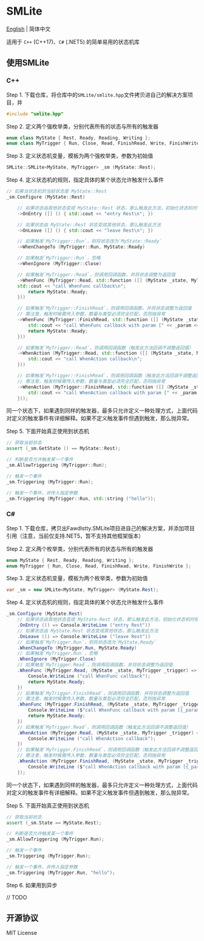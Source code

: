 # SMLite

[English](./README.md) | 简体中文

适用于 `C++` (C++17)、`C#` (.NET5) 的简单易用的状态机库

## 使用SMLite

### C++

Step 1. 下载仓库，将仓库中的`SMLite/smlite.hpp`文件拷贝进自己的解决方案项目，并

```cpp
#include "smlite.hpp"
```

Step 2. 定义两个强枚举类，分别代表所有的状态与所有的触发器

```cpp
enum class MyState { Rest, Ready, Reading, Writing };
enum class MyTrigger { Run, Close, Read, FinishRead, Write, FinishWrite };
```

Step 3. 定义状态机变量，模板为两个强枚举类，参数为初始值

```cpp
SMLite::SMLite<MyState, MyTrigger> _sm (MyState::Rest);
```

Step 4. 定义状态机的规则，指定具体的某个状态允许触发什么事件

```cpp
// 如果当状态机的当前状态是 MyState::Rest
_sm.Configure (MyState::Rest)

    // 如果状态由其他状态变成 MyState::Rest 状态，那么触发此方法，初始化状态机时指定的初始值不触发此方法
    ->OnEntry ([] () { std::cout << "entry Rest\n"; })

    // 如果状态由 MyState::Rest 状态变成其他状态，那么触发此方法
    ->OnLeave ([] () { std::cout << "leave Rest\n"; })

    // 如果触发`MyTrigger::Run`，则将状态改为`MyState::Ready`
    ->WhenChangeTo (MyTrigger::Run, MyState::Ready)

    // 如果触发`MyTrigger::Run`，忽略
    ->WhenIgnore (MyTrigger::Close)

    // 如果触发`MyTrigger::Read`，则调用回调函数，并将状态调整为返回值
    ->WhenFunc (MyTrigger::Read, std::function ([] (MyState _state, MyTrigger _trigger) -> MyState {
    std::cout << "call WhenFunc callback\n";
        return MyState::Ready;
    }))

    // 如果触发`MyTrigger::FinishRead`，则调用回调函数，并将状态调整为返回值
    // 需注意，触发时候需传入参数，数量与类型必须完全匹配，否则抛异常
    ->WhenFunc (MyTrigger::FinishRead, std::function ([] (MyState _state, MyTrigger _trigger, std::string _param) -> MyState {
        std::cout << "call WhenFunc callback with param [" << _param << "]\n";
        return MyState::Ready;
    }))

    // 如果触发`MyTrigger::Read`，则调用回调函数（触发此方法回调不调整返回值）
    ->WhenAction (MyTrigger::Read, std::function ([] (MyState _state, MyTrigger _trigger) {
        std::cout << "call WhenAction callback\n";
    }))

    // 如果触发`MyTrigger::FinishRead`，则调用回调函数（触发此方法回调不调整返回值）
    // 需注意，触发时候需传入参数，数量与类型必须完全匹配，否则抛异常
    ->WhenAction (MyTrigger::FinishRead, std::function ([] (MyState _state, MyTrigger _trigger, std::string _param) {
        std::cout << "call WhenAction callback with param [" << _param << "]\n";
    }));
```

同一个状态下，如果遇到同样的触发器，最多只允许定义一种处理方式，上面代码对定义的触发事件有详细解释。如果不定义触发事件但遇到触发，那么抛异常。

Step 5. 下面开始真正使用到状态机

```cpp
// 获取当前状态
assert (_sm.GetState () == MyState::Rest);

// 判断是否允许触发某一个事件
_sm.AllowTriggering (MyTrigger::Run);

// 触发一个事件
_sm.Triggering (MyTrigger::Run);

// 触发一个事件，并传入指定参数
_sm.Triggering (MyTrigger::Run, std::string ("hello"));
```

### C#

Step 1. 下载仓库，拷贝出Fawdlstty.SMLite项目进自己的解决方案，并添加项目引用（注意，当前仅支持.NET5，暂不支持其他框架版本）

Step 2. 定义两个枚举类，分别代表所有的状态与所有的触发器

```csharp
enum MyState { Rest, Ready, Reading, Writing };
enum MyTrigger { Run, Close, Read, FinishRead, Write, FinishWrite };
```

Step 3. 定义状态机变量，模板为两个枚举类，参数为初始值

```csharp
var _sm = new SMLite<MyState, MyTrigger> (MyState.Rest);
```

Step 4. 定义状态机的规则，指定具体的某个状态允许触发什么事件

```csharp
_sm.Configure (MyState.Rest)
    // 如果状态由其他状态变成 MyState.Rest 状态，那么触发此方法，初始化状态机时指定的初始值不触发此方法
    .OnEntry (() => Console.WriteLine ("entry Rest"))
    // 如果状态由 MyState.Rest 状态变成其他状态，那么触发此方法
    .OnLeave (() => Console.WriteLine ("leave Rest"))
    // 如果触发`MyTrigger.Run`，则将状态改为`MyState.Ready`
    .WhenChangeTo (MyTrigger.Run, MyState.Ready)
    // 如果触发`MyTrigger.Run`，忽略
    .WhenIgnore (MyTrigger.Close)
    // 如果触发`MyTrigger.Read`，则调用回调函数，并将状态调整为返回值
    .WhenFunc (MyTrigger.Read, (MyState _state, MyTrigger _trigger) => {
        Console.WriteLine ("call WhenFunc callback");
        return MyState.Ready;
    })
    // 如果触发`MyTrigger.FinishRead`，则调用回调函数，并将状态调整为返回值
    // 需注意，触发时候需传入参数，数量与类型必须完全匹配，否则抛异常
    .WhenFunc (MyTrigger.FinishRead, (MyState _state, MyTrigger _trigger, string _param) => {
        Console.WriteLine ($"call WhenFunc callback with param [{_param}]");
        return MyState.Ready;
    })
    // 如果触发`MyTrigger.Read`，则调用回调函数（触发此方法回调不调整返回值）
    .WhenAction (MyTrigger.Read, (MyState _state, MyTrigger _trigger) => {
        Console.WriteLine ("call WhenAction callback");
    })
    // 如果触发`MyTrigger.FinishRead`，则调用回调函数（触发此方法回调不调整返回值）
    // 需注意，触发时候需传入参数，数量与类型必须完全匹配，否则抛异常
    .WhenAction (MyTrigger.FinishRead, (MyState _state, MyTrigger _trigger, string _param) => {
        Console.WriteLine ($"call WhenAction callback with param [{_param}]");
    });
```

同一个状态下，如果遇到同样的触发器，最多只允许定义一种处理方式，上面代码对定义的触发事件有详细解释。如果不定义触发事件但遇到触发，那么抛异常。

Step 5. 下面开始真正使用到状态机

```cpp
// 获取当前状态
assert (_sm.State == MyState.Rest);

// 判断是否允许触发某一个事件
_sm.AllowTriggering (MyTrigger.Run);

// 触发一个事件
_sm.Triggering (MyTrigger.Run);

// 触发一个事件，并传入指定参数
_sm.Triggering (MyTrigger.Run, "hello");
```

Step 6. 如果用到异步

// TODO

## 开源协议

MIT License
